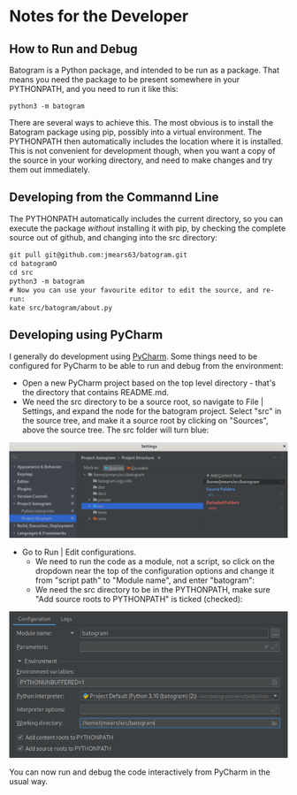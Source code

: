 Notes for the Developer
=======================

How to Run and Debug
--------------------

Batogram is a Python package, and intended to be run as a package. That means you need the package to be present
somewhere in your PYTHONPATH, and you need to run it like this:

    python3 -m batogram

There are several ways to achieve this. The most obvious is to install the Batogram package using pip, possibly
into a virtual environment. The PYTHONPATH then automatically includes the location where it is installed.
This is not convenient for development though, when you want a copy of the source in your working directory,
and need to make changes and try them out immediately.

Developing from the Commannd Line
---------------------------------

The PYTHONPATH automatically includes the current directory, so you can execute the package *without* installing
it with pip, by checking the complete source out of github, and changing into the src directory:

    git pull git@github.com:jmears63/batogram.git
    cd batogramO
    cd src
    python3 -m batogram
    # Now you can use your favourite editor to edit the source, and re-run:
    kate src/batogram/about.py

Developing using PyCharm
------------------------

I generally do development using [PyCharm](https://www.jetbrains.com/pycharm/). Some things
need to be configured for PyCharm to be able to run and debug from the environment:

* Open a new PyCharm project based on the top level directory - that's the directory that contains README.md.
* We need the src directory to be a source root, so navigate to File | Settings, and expand the node
for the batogram project. Select "src" in the source tree, and make it a source root by clicking on
"Sources", above the source tree. The src folder will turn blue:

![pycharm1.png](pycharm1.png)
* Go to Run | Edit configurations.
  * We need to run the code as a module, not a script, so click on the dropdown near
  the top of the configuration options and change it from "script path" to "Module name", and enter "batogram":
  * We need the src directory to be in the PYTHONPATH, make sure "Add source roots to PYTHONPATH" is ticked
  (checked):

![pycharm.png](pycharm.png)

You can now run and debug the code interactively from PyCharm in the usual way.


